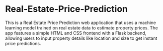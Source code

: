 # Real-Estate-Price-Prediction
This is a Real Estate Price Prediction web application that uses a machine learning model trained on real estate data to estimate property prices. The app features a simple HTML and CSS frontend with a Flask backend, allowing users to input property details like location and size to get instant price predictions.
